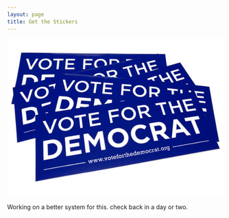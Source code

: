 ```yaml
---
layout: page
title: Get the Stickers
---
```


![](/assets/images/vftd-stickers.jpg)

Working on a better system for this. check back in a day or two.
